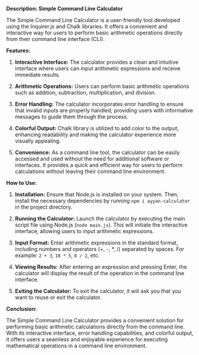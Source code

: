 **Description: Simple Command Line Calculator**

The Simple Command Line Calculator is a user-friendly tool developed using the Inquirer.js and Chalk libraries. It offers a convenient and interactive way for users to perform basic arithmetic operations directly from their command line interface (CLI).

**Features:**

1. **Interactive Interface:** The calculator provides a clean and intuitive interface where users can input arithmetic expressions and receive immediate results.

2. **Arithmetic Operations:** Users can perform basic arithmetic operations such as addition, subtraction, multiplication, and division.

3. **Error Handling:** The calculator incorporates error handling to ensure that invalid inputs are properly handled, providing users with informative messages to guide them through the process.

4. **Colorful Output:** Chalk library is utilized to add color to the output, enhancing readability and making the calculator experience more visually appealing.

5. **Convenience:** As a command line tool, the calculator can be easily accessed and used without the need for additional software or interfaces. It provides a quick and efficient way for users to perform calculations without leaving their command line environment.

**How to Use:**

1. **Installation:** Ensure that Node.js is installed on your system. Then, install the necessary dependencies by running `npm i ayyan-calculator` in the project directory.

2. **Running the Calculator:** Launch the calculator by executing the main script file using Node.js (`node main.js`). This will initiate the interactive interface, allowing users to input arithmetic expressions.

3. **Input Format:** Enter arithmetic expressions in the standard format, including numbers and operators (+, -, *, /) separated by spaces. For example: `2 + 3`, `10 * 5`, `8 / 2`, etc.

4. **Viewing Results:** After entering an expression and pressing Enter, the calculator will display the result of the operation in the command line interface.

5. **Exiting the Calculator:** To exit the calculator, it wiil ask you that you want to reuse or exit the calculator.

**Conclusion:**

The Simple Command Line Calculator provides a convenient solution for performing basic arithmetic calculations directly from the command line. With its interactive interface, error handling capabilities, and colorful output, it offers users a seamless and enjoyable experience for executing mathematical operations in a command line environment.
